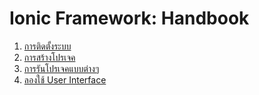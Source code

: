 
# Ionic Framework: Handbook

1. [การติดตั้งระบบ](1-setup-environment.md)
2. [การสร้างโปรเจค](2-create-project.md)
3. [การรันโปรเจคแบบต่างๆ](running-application/readme.md)
4. [ลองใช้ User Interface](user-interface/readme.md)
